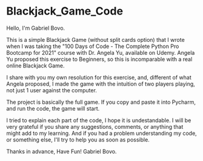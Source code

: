 # Blackjack_Game_Code

Hello, I'm Gabriel Bovo.

This is a simple Blackjack Game (without split cards option) that I wrote when I was taking the "100 Days of Code - The Complete Python Pro Bootcamp for 2021" course with Dr. Angela Yu, available on Udemy.
Angela Yu proposed this exercise to Beginners, so this is incomparable with a real online Blackjack Game.

I share with you my own resolution for this exercise, and, different of what Angela proposed, I made the game with the intuition of two players playing, not just 1 user against the computer.

The project is basically the full game. If you copy and paste it into Pycharm, and run the code, the game will start.

I tried to explain each part of the code, I hope it is undestandable. I will be very grateful if you share any suggestions, comments, or anything that might add to my learning. And if you had a problem understanding my code, or something else, I'll try to help you as soon as possible.

Thanks in advance, Have Fun! Gabriel Bovo.
